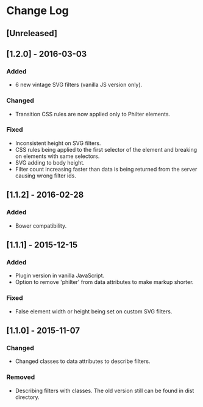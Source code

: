 # Change Log

## [Unreleased]

## [1.2.0] - 2016-03-03
### Added
- 6 new vintage SVG filters (vanilla JS version only).

### Changed
- Transition CSS rules are now applied only to Philter elements.

### Fixed
- Inconsistent height on SVG filters.
- CSS rules being applied to the first selector of the element and breaking on elements with same selectors.
- SVG adding to body height.
- Filter count increasing faster than data is being returned from the server causing wrong filter ids.

## [1.1.2] - 2016-02-28
### Added
- Bower compatibility.

## [1.1.1] - 2015-12-15
### Added
- Plugin version in vanilla JavaScript.
- Option to remove 'philter' from data attributes to make markup shorter.

### Fixed
- False element width or height being set on custom SVG filters.

## [1.1.0] - 2015-11-07
### Changed
- Changed classes to data attributes to describe filters.

### Removed
- Describing filters with classes. The old version still can be found in dist directory.
